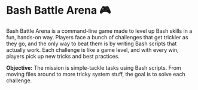 # Bash Battle Arena 🎮
Bash Battle Arena is a command-line game made to level up Bash skills in a fun, hands-on way. Players face a bunch of challenges that get trickier as they go, and the only way to beat them is by writing Bash scripts that actually work. Each challenge is like a game level, and with every win, players pick up new tricks and best practices.

**Objective:** The mission is simple-tackle tasks using Bash scripts. From moving files around to more tricky system stuff, the goal is to solve each challenge.
